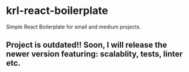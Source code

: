 # krl-react-boilerplate
Simple React Boilerplate for small and medium projects.

## Project is outdated!! Soon, I will release the newer version featuring: scalablity, tests, linter etc.
